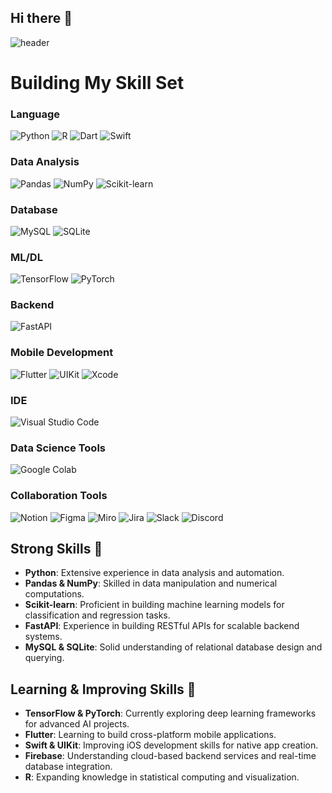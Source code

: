 ## Hi there 👋
![header](https://capsule-render.vercel.app/api?type=rounded&color=97d7fc&height=200&section=header&text=ppochacco's&fontSize=50&animation=twinkling)
<!--
**ppochacco/ppochacco** is a ✨ _special_ ✨ repository because its `README.md` (this file) appears on your GitHub profile.

Here are some ideas to get you started: 
-->

# Building My Skill Set

### Language
![Python](https://img.shields.io/badge/python-%233776AB.svg?&style=for-the-badge&logo=python&logoColor=white)
![R](https://img.shields.io/badge/r-%23276DC3.svg?&style=for-the-badge&logo=r&logoColor=white)
![Dart](https://img.shields.io/badge/dart-%230175C2.svg?&style=for-the-badge&logo=dart&logoColor=white)
![Swift](https://img.shields.io/badge/swift-%23FA7343.svg?&style=for-the-badge&logo=swift&logoColor=white)

### Data Analysis
![Pandas](https://img.shields.io/badge/pandas-%23150458.svg?&style=for-the-badge&logo=pandas&logoColor=white)
![NumPy](https://img.shields.io/badge/numpy-%23013243.svg?&style=for-the-badge&logo=numpy&logoColor=white)
![Scikit-learn](https://img.shields.io/badge/scikit--learn-%23F7931E.svg?&style=for-the-badge&logo=scikit-learn&logoColor=black)

### Database
![MySQL](https://img.shields.io/badge/mysql-%234479A1.svg?&style=for-the-badge&logo)
![SQLite](https://img.shields.io/badge/sqlite-%23003B57.svg?&style=for-the-badge&logo)

### ML/DL
![TensorFlow](https://img.shields.io/badge/tensorflow-%23FF6F00.svg?&style=for-the-badge&logo=tensorflow&logoColor=white)
![PyTorch](https://img.shields.io/badge/pytorch-%23EE4C2C.svg?&style=for-the-badge&logo=pytorch&logoColor=white)

### Backend
![FastAPI](https://img.shields.io/badge/fastapi-%23009688.svg?&style=for-the-badge&logo=fastapi&logoColor=white)

### Mobile Development
![Flutter](https://img.shields.io/badge/flutter-%2302569B.svg?&style=for-the-badge&logo=flutter&logoColor=white)
![UIKit](https://img.shields.io/badge/uikit-%232396F3.svg?&style=for-the-badge&logo=uikit&logoColor=white)
![Xcode](https://img.shields.io/badge/xcode-%231575F9.svg?&style=for-the-badge&logo=xcode&logoColor=white)

### IDE
![Visual Studio Code](https://img.shields.io/badge/visual%20studio%20code-%23007ACC.svg?&style=for-the-badge&logo=visual-studio-code&logoColor=white)

### Data Science Tools
![Google Colab](https://img.shields.io/badge/google%20colab-%23F9AB00.svg?&style=for-the-badge&logo=google-colab&logoColor=black)

### Collaboration Tools
![Notion](https://img.shields.io/badge/notion-%23000000.svg?&style=for-the-badge&logo=notion&logoColor=white)
![Figma](https://img.shields.io/badge/figma-%23F24E1E.svg?&style=for-the-badge&logo=figma&logoColor=white)
![Miro](https://img.shields.io/badge/miro-%23050038.svg?&style=for-the-badge&logo=miro&logoColor=white)
![Jira](https://img.shields.io/badge/jira-%230052CC.svg?&style=for-the-badge&logo=jira&logoColor=white)
![Slack](https://img.shields.io/badge/slack-%234A154B.svg?&style=for-the-badge&logo=slack&logoColor=white)
![Discord](https://img.shields.io/badge/discord-%237289DA.svg?&style=for-the-badge&logo=discord&logoColor=white)

## Strong Skills 💪
- **Python**: Extensive experience in data analysis and automation.
- **Pandas & NumPy**: Skilled in data manipulation and numerical computations.
- **Scikit-learn**: Proficient in building machine learning models for classification and regression tasks.
- **FastAPI**: Experience in building RESTful APIs for scalable backend systems.
- **MySQL & SQLite**: Solid understanding of relational database design and querying.

## Learning & Improving Skills 🌱
- **TensorFlow & PyTorch**: Currently exploring deep learning frameworks for advanced AI projects.
- **Flutter**: Learning to build cross-platform mobile applications.
- **Swift & UIKit**: Improving iOS development skills for native app creation.
- **Firebase**: Understanding cloud-based backend services and real-time database integration.
- **R**: Expanding knowledge in statistical computing and visualization.


<!--
- 🔭 I’m currently working on ...
- 🌱 I’m currently learning ...
- 👯 I’m looking to collaborate on ...
- 🤔 I’m looking for help with ...
- 💬 Ask me about ...
- 📫 How to reach me: ...
- 😄 Pronouns: ...
- ⚡ Fun fact: ...
-->
